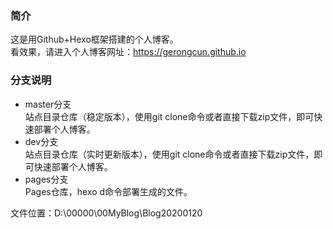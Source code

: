 ### 简介
这是用Github+Hexo框架搭建的个人博客。  
看效果，请进入个人博客网址：https://gerongcun.github.io  

### 分支说明
- master分支  
站点目录仓库（稳定版本），使用git clone命令或者直接下载zip文件，即可快速部署个人博客。  
- dev分支  
站点目录仓库（实时更新版本），使用git clone命令或者直接下载zip文件，即可快速部署个人博客。   
- pages分支  
Pages仓库，hexo d命令部署生成的文件。  

文件位置：D:\00000\00MyBlog\Blog20200120   